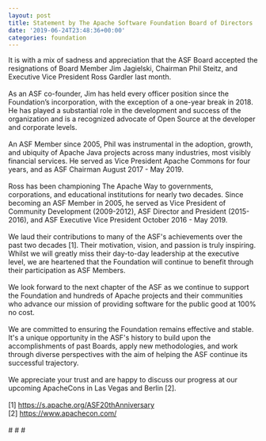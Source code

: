 ```yaml
---
layout: post
title: Statement by The Apache Software Foundation Board of Directors
date: '2019-06-24T23:48:36+00:00'
categories: foundation
---
```

<div>It is with a mix of sadness and appreciation that the ASF Board accepted the resignations of Board Member Jim Jagielski, Chairman Phil Steitz, and Executive Vice President Ross Gardler last month.</div> 
  <div><br /></div> 
  <div>As an ASF co-founder, Jim has held every officer position since the Foundation’s incorporation, with the exception of a one-year break in 2018. He has played a substantial role in the development and success of the organization and is a recognized advocate of Open Source at the developer and corporate levels.</div> 
  <div><br /></div> 
  <div>An ASF Member since 2005, Phil was instrumental in the adoption, growth, and ubiquity of Apache Java projects across many industries, most visibly financial services. He served as Vice President Apache Commons for four years, and as ASF Chairman August 2017 - May 2019.</div> 
  <div><br /></div> 
  <div>Ross has been championing The Apache Way to governments, corporations, and educational institutions for nearly two decades. Since becoming an ASF Member in 2005, he served as Vice President of Community Development (2009-2012), ASF Director and President (2015-2016), and ASF Executive Vice President October 2016 - May 2019.</div> 
  <div><br /></div> 
  <div>We laud their contributions to many of the ASF's achievements over the past two decades [1]. Their motivation, vision, and passion is truly inspiring. Whilst we will greatly miss their day-to-day leadership at the executive level, we are heartened that the Foundation will continue to benefit through their participation as ASF Members.</div> 
  <div><br /></div> 
  <div>We look forward to the next chapter of the ASF as we continue to support the Foundation and hundreds of Apache projects and their communities who advance our mission of providing software for the public good at 100% no cost.</div> 
  <div><br /></div> 
  <div>We are committed to ensuring the Foundation remains effective and stable. It's a unique opportunity in the ASF's history to build upon the accomplishments of past Boards, apply new methodologies, and work through diverse perspectives with the aim of helping the ASF continue its successful trajectory.</div> 
  <div><br /></div> 
  <div>We appreciate your trust and are happy to discuss our progress at our upcoming ApacheCons in Las Vegas and Berlin [2].</div> 
  <div><br /></div> 
  <div>[1] <a href="https://s.apache.org/ASF20thAnniversary">https://s.apache.org/ASF20thAnniversary</a></div> 
  <div>[2] <a href="https://www.apachecon.com/">https://www.apachecon.com/</a></div> 
  <div><br /></div> 
  <div># # #</div> 
  <div><br /></div>
